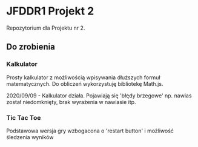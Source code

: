 # JFDDR1 Projekt 2

Repozytorium dla Projektu nr 2.

## Do zrobienia

### Kalkulator

Prosty kalkulator z możliwością wpisywania dłuższych formuł matematycznych. Do obliczeń wykorzystuję bibliotekę Math.js.

2020/09/09 - Kalkulator działa. Pojawiają się 'błędy brzegowe' np. nawias został niedomknięty, brak wyrażenia w nawiasie itp.

### Tic Tac Toe

Podstawowa wersja gry wzbogacona o 'restart button' i możliwość śledzenia wyników

